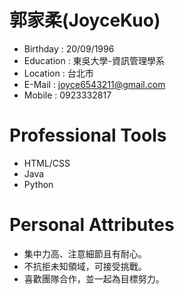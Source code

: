 # 郭家柔(JoyceKuo)

* Birthday : 20/09/1996
* Education : 東吳大學-資訊管理學系
* Location : 台北市
* E-Mail : joyce6543211@gmail.com
* Mobile : 0923332817

# Professional Tools
* HTML/CSS
* Java
* Python

# Personal Attributes
* 集中力高、注意細節且有耐心。
* 不抗拒未知領域，可接受挑戰。
* 喜歡團隊合作，並一起為目標努力。